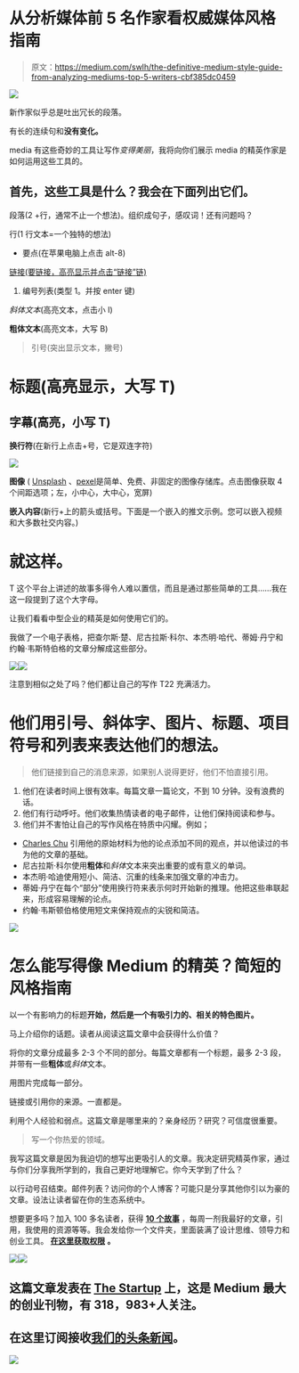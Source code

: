 # 从分析媒体前 5 名作家看权威媒体风格指南

> 原文：<https://medium.com/swlh/the-definitive-medium-style-guide-from-analyzing-mediums-top-5-writers-cbf385dc0459>

![](img/ce3f93ce1b034d48e1db2462f498fa5f.png)

新作家似乎总是吐出冗长的段落。

有长的连续句和**没有变化。**

media 有这些奇妙的工具让写作*变得美丽*，我将向你们展示 media 的精英作家是如何运用这些工具的。

## 首先，这些工具是什么？我会在下面列出它们。

段落(2 +行，通常不止一个想法)。组织成句子，感叹词！还有问题吗？

行(1 行文本=一个独特的想法)

*   要点(在苹果电脑上点击 alt-8)

[链接(要链接，高亮显示并点击“链接”链)](https://www.lifewire.com/how-do-hyperlinks-work-2483287)

1.  编号列表(类型 1。并按 enter 键)

*斜体文本*(高亮文本，点击小 I)

**粗体文本**(高亮文本，大写 B)

> 引号(突出显示文本，撇号)

# 标题(高亮显示，大写 T)

## 字幕(高亮，小写 T)

**换行符**(在新行上点击+号，它是双连字符)

![](img/16d1000d7b97c87616feeec73809ab22.png)

**图像** ( [Unsplash](https://unsplash.com/) 、[pexel](https://www.pexels.com/)是简单、免费、非固定的图像存储库。点击图像获取 4 个间距选项；左，小中心，大中心，宽屏)

**嵌入内容**(新行+上的箭头或括号。下面是一个嵌入的推文示例。您可以嵌入视频和大多数社交内容。)

# 就这样。

T 这个平台上讲述的故事多得令人难以置信，而且是通过那些简单的工具……我在这一段提到了这个大字母。

让我们看看中型企业的精英是如何使用它们的。

我做了一个电子表格，把查尔斯·楚、尼古拉斯·科尔、本杰明·哈代、蒂姆·丹宁和约翰·韦斯特伯格的文章分解成这些部分。

![](img/e92b7db4c831c6941c55e4ff24ae2e97.png)![](img/3cbdb431ba542635dab1ec3fc866361c.png)

注意到相似之处了吗？他们都让自己的写作 T22 充满活力。

# 他们用引号、斜体字、图片、标题、项目符号和列表来表达他们的想法。

> 他们链接到自己的消息来源，如果别人说得更好，他们不怕直接引用。

1.  他们在读者时间上很有效率。每篇文章一篇论文，不到 10 分钟。没有浪费的话。
2.  他们有行动呼吁。他们收集热情读者的电子邮件，让他们保持阅读和参与。
3.  他们并不害怕让自己的写作风格在特质中闪耀。例如；

*   [Charles Chu](/the-polymath-project/visualizing-the-meaning-of-life-the-drip-coffee-model-87a37e3d4040) 引用他的原始材料为他的论点添加不同的观点，并以他读过的书为他的文章的基础。
*   尼古拉斯·科尔使用**粗体**和*斜体*文本来突出重要的或有意义的单词。
*   本杰明·哈迪使用短小、简洁、沉重的线条来加强文章的冲击力。
*   蒂姆·丹宁在每个“部分”使用换行符来表示何时开始新的推理。他把这些串联起来，形成容易理解的论点。
*   约翰·韦斯顿伯格使用短文来保持观点的尖锐和简洁。

![](img/6e6fb87d3d4ed8d8d91f1d55ad72f057.png)

# 怎么能写得像 Medium 的精英？简短的风格指南

以一个有影响力的标题**开始，然后是一个有吸引力的、相关的特色图片。**

马上介绍你的话题。读者从阅读这篇文章中会获得什么价值？

将你的文章分成最多 2-3 个不同的部分。每篇文章都有一个标题，最多 2-3 段，并带有一些**粗体**或*斜体*文本。

用图片完成每一部分。

链接或引用你的来源。一直都是。

利用个人经验和弱点。这篇文章是哪里来的？亲身经历？研究？可信度很重要。

> 写一个你热爱的领域。

我写这篇文章是因为我迫切的想写出更吸引人的文章。我决定研究精英作家，通过与你们分享我所学到的，我自己更好地理解它。你今天学到了什么？

以行动号召结束。邮件列表？访问你的个人博客？可能只是分享其他你引以为豪的文章。设法让读者留在你的生态系统中。

想要更多吗？加入 100 多名读者，获得 [**10 个故事**](https://www.andrewjwalls.com/subscribe/) ，每周一剂我最好的文章，引用，我使用的资源等等。我会发给你一个文件夹，里面装满了设计思维、领导力和创业工具。 [**在这里获取权限**](https://www.andrewjwalls.com/subscribe/) **。**

![](img/c96e4c64387d2c7c91b73f60ad8b1401.png)[![](img/308a8d84fb9b2fab43d66c117fcc4bb4.png)](https://medium.com/swlh)

## 这篇文章发表在 [The Startup](https://medium.com/swlh) 上，这是 Medium 最大的创业刊物，有 318，983+人关注。

## 在这里订阅接收[我们的头条新闻](http://growthsupply.com/the-startup-newsletter/)。

[![](img/b0164736ea17a63403e660de5dedf91a.png)](https://medium.com/swlh)